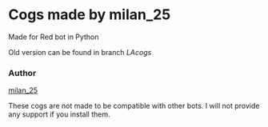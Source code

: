 # Cogs made by milan_25
Made for Red bot in Python

Old version can be found in branch *LAcogs*

### Author
[milan_25](https://github.com/milan252525)


These cogs are not made to be compatible with other bots. 
I will not provide any support if you install them.